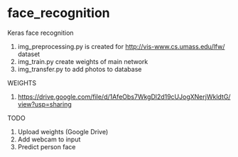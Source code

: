 # face_recognition
Keras face recognition

1. img_preprocessing.py is created for http://vis-www.cs.umass.edu/lfw/ dataset
2. img_train.py create weights of main network
3. img_transfer.py to add photos to database

WEIGHTS

1. https://drive.google.com/file/d/1AfeObs7WkgDl2d19cUJogXNerjWkldtG/view?usp=sharing

TODO

1. Upload weights (Google Drive)
2. Add webcam to input
3. Predict person face

